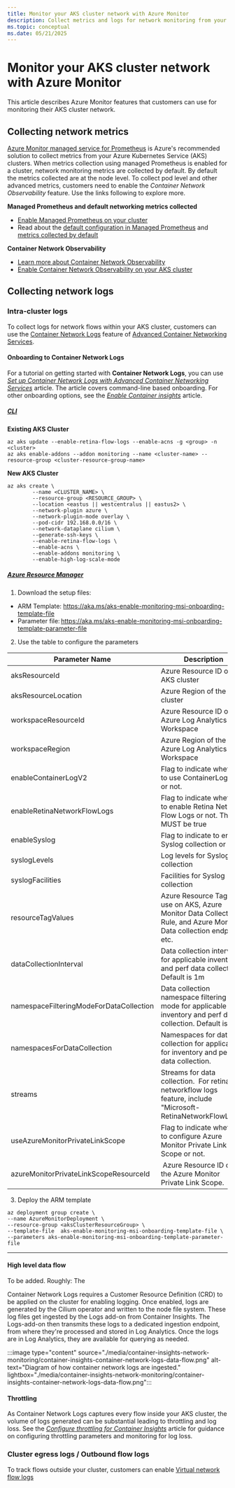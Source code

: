 ```yaml
---
title: Monitor your AKS cluster network with Azure Monitor 
description: Collect metrics and logs for network monitoring from your AKS cluster using Azure Monitor
ms.topic: conceptual
ms.date: 05/21/2025
---
```


#  Monitor your AKS cluster network with Azure Monitor 

This article describes Azure Monitor features that customers can use for monitoring their AKS cluster network. 


## Collecting network metrics

[Azure Monitor managed service for Prometheus](https://learn.microsoft.com/azure/azure-monitor/metrics/prometheus-metrics-overview#azure-monitor-managed-service-for-prometheus) is Azure's recommended solution to collect metrics from your Azure Kubernetes Service (AKS) clusters. When metrics collection using managed Prometheus is enabled for a cluster, network monitoring metrics are collected by default. By default the metrics collected are at the node level. To collect pod level and other advanced metrics, customers need to enable the _Container Network Observability_ feature. Use the links following to explore more. 

**Managed Prometheus and default networking metrics collected**
* [Enable Managed Prometheus on your cluster](https://learn.microsoft.com/azure/azure-monitor/containers/kubernetes-monitoring-enable?tabs=cli#enable-prometheus-and-grafana)
* Read about the [default configuration in Managed Prometheus](https://learn.microsoft.com/azure/azure-monitor/containers/prometheus-metrics-scrape-default) and [metrics collected by default](https://learn.microsoft.com/azure/azure-monitor/containers/prometheus-metrics-scrape-default#metrics-collected-from-default-targets)

**Container Network Observability** 
* [Learn more about Container Network Observability](https://learn.microsoft.com/azure/aks/container-network-observability-concepts?tabs=cilium)
* [Enable Container Network Observability on your AKS cluster](https://learn.microsoft.com/azure/aks/container-network-observability-how-to?tabs=cilium)



## Collecting network logs


### Intra-cluster logs

To collect logs for network flows within your AKS cluster, customers can use the [Container Network Logs](https://aka.ms/ContainerNetworkLogsDoc) feature of [Advanced Container Networking Services](https://learn.microsoft.com/azure/aks/advanced-container-networking-services-overview). 

#### Onboarding to Container Network Logs

For a tutorial on getting started with **Container Network Logs**, you can use *[Set up Container Network Logs with Advanced Container Networking Services](https://aka.ms/ContainerNetworkLogsDoc)* article. The article covers command-line based onboarding. For other onboarding options, see the *[Enable Container insights](https://learn.microsoft.com/azure/azure-monitor/containers/kubernetes-monitoring-enable?tabs=cli#enable-container-insights)* article. 

##### [CLI](#tab/cli)

**Existing AKS Cluster**

```azurecli
az aks update --enable-retina-flow-logs --enable-acns -g <group> -n <cluster> 
az aks enable-addons --addon monitoring --name <cluster-name> --resource-group <cluster-resource-group-name>
```

**New AKS Cluster**
```azurecli
az aks create \ 
        --name <CLUSTER_NAME> \ 
        --resource-group <RESOURCE_GROUP> \ 
        --location <eastus || westcentralus || eastus2> \ 
        --network-plugin azure \ 
        --network-plugin-mode overlay \ 
        --pod-cidr 192.168.0.0/16 \ 
        --network-dataplane cilium \ 
        --generate-ssh-keys \ 
        --enable-retina-flow-logs \ 
        --enable-acns \ 
        --enable-addons monitoring \ 
        --enable-high-log-scale-mode
```

##### [Azure Resource Manager](#tab/arm)

1. Download the setup files:

* ARM Template: https://aka.ms/aks-enable-monitoring-msi-onboarding-template-file
* Parameter file: https://aka.ms/aks-enable-monitoring-msi-onboarding-template-parameter-file 

2. Use the table to configure the parameters

| Parameter Name                          |  Description                                                                                                           |
| --------------------------------------- | ---------------------------------------------------------------------------------------------------------------------- |
| aksResourceId                           | Azure Resource ID of the AKS cluster                                                                                   |
| aksResourceLocation                     | Azure Region of the AKS cluster                                                                                        |
| workspaceResourceId                     | Azure Resource ID of the Azure Log Analytics Workspace                                                                 |
| workspaceRegion                         | Azure Region of the Azure Log Analytics Workspace                                                                      |
| enableContainerLogV2                    | Flag to indicate whether to use ContainerLogV2 or not.                                                                 |
| enableRetinaNetworkFlowLogs             | Flag to indicate whether to enable Retina Network Flow Logs or not. This MUST be true                                  |
| enableSyslog                            | Flag to indicate to enable Syslog collection or not.                                                                   |
| syslogLevels                            | Log levels for Syslog collection                                                                                       |
| syslogFacilities                        | Facilities for Syslog collection                                                                                       |
| resourceTagValues                       | Azure Resource Tags to use on AKS, Azure Monitor Data Collection Rule, and Azure Monitor Data collection endpoint etc. |
| dataCollectionInterval                  | Data collection interval for applicable inventory and perf data collection. Default is 1m                              |
| namespaceFilteringModeForDataCollection | Data collection namespace filtering mode for applicable inventory and perf data collection. Default is off             |
| namespacesForDataCollection             | Namespaces for data collection for applicable for inventory and perf data collection.                                  |
| streams                                 | Streams for data collection.  For retina networkflow logs feature, include "Microsoft-RetinaNetworkFlowLogs"           |
| useAzureMonitorPrivateLinkScope         | Flag to indicate whether to configure Azure Monitor Private Link Scope or not.                                         |
| azureMonitorPrivateLinkScopeResourceId  |  Azure Resource ID of the Azure Monitor Private Link Scope.                                                            |

3. Deploy the ARM template

```azurecli
az deployment group create \ 
--name AzureMonitorDeployment \ 
--resource-group <aksClusterResourceGroup> \ 
--template-file  aks-enable-monitoring-msi-onboarding-template-file \ 
--parameters aks-enable-monitoring-msi-onboarding-template-parameter-file
```

---

#### High level data flow

To be added. Roughly: The 

Container Network Logs requires a Customer Resource Definition (CRD) to be applied on the cluster for enabling logging. Once enabled, logs are generated by the Cilium operator and written to the node file system. These log files get ingested by the Logs add-on from Container Insights. The Logs-add-on then transmits these logs to a dedicated ingestion endpoint, from where they're processed and stored in Log Analytics. Once the logs are in Log Analytics, they are available for querying as needed.  

:::image type="content" source="./media/container-insights-network-monitoring/container-insights-container-network-logs-data-flow.png" alt-text="Diagram of how container network logs are ingested." lightbox="./media/container-insights-network-monitoring/container-insights-container-network-logs-data-flow.png":::

#### Throttling  

As Container Network Logs captures every flow inside your AKS cluster, the volume of logs generated can be substantial leading to throttling and log loss. See the *[Configure throttling for Container Insights](https://learn.microsoft.com/azure/azure-monitor/containers/container-insights-throttling)* article for guidance on configuring throttling parameters and monitoring for log loss. 


### Cluster egress logs / Outbound flow logs 

To track flows outside your cluster, customers can enable [Virtual network flow logs](https://learn.microsoft.com/azure/network-watcher/vnet-flow-logs-overview?tabs=Americas)
